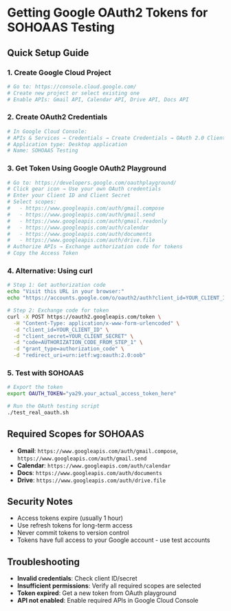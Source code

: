 # Getting Google OAuth2 Tokens for SOHOAAS Testing

## Quick Setup Guide

### 1. **Create Google Cloud Project**
```bash
# Go to: https://console.cloud.google.com/
# Create new project or select existing one
# Enable APIs: Gmail API, Calendar API, Drive API, Docs API
```

### 2. **Create OAuth2 Credentials**
```bash
# In Google Cloud Console:
# APIs & Services → Credentials → Create Credentials → OAuth 2.0 Client IDs
# Application type: Desktop application
# Name: SOHOAAS Testing
```

### 3. **Get Token Using Google OAuth2 Playground**
```bash
# Go to: https://developers.google.com/oauthplayground/
# Click gear icon → Use your own OAuth credentials
# Enter your Client ID and Client Secret
# Select scopes:
#   - https://www.googleapis.com/auth/gmail.compose
#   - https://www.googleapis.com/auth/gmail.send
#   - https://www.googleapis.com/auth/gmail.readonly
#   - https://www.googleapis.com/auth/calendar
#   - https://www.googleapis.com/auth/documents
#   - https://www.googleapis.com/auth/drive.file
# Authorize APIs → Exchange authorization code for tokens
# Copy the Access Token
```

### 4. **Alternative: Using curl**
```bash
# Step 1: Get authorization code
echo "Visit this URL in your browser:"
echo "https://accounts.google.com/o/oauth2/auth?client_id=YOUR_CLIENT_ID&redirect_uri=urn:ietf:wg:oauth:2.0:oob&scope=https://www.googleapis.com/auth/gmail.compose%20https://www.googleapis.com/auth/gmail.send%20https://www.googleapis.com/auth/calendar%20https://www.googleapis.com/auth/documents%20https://www.googleapis.com/auth/drive.file&response_type=code&access_type=offline"

# Step 2: Exchange code for token
curl -X POST https://oauth2.googleapis.com/token \
  -H "Content-Type: application/x-www-form-urlencoded" \
  -d "client_id=YOUR_CLIENT_ID" \
  -d "client_secret=YOUR_CLIENT_SECRET" \
  -d "code=AUTHORIZATION_CODE_FROM_STEP_1" \
  -d "grant_type=authorization_code" \
  -d "redirect_uri=urn:ietf:wg:oauth:2.0:oob"
```

### 5. **Test with SOHOAAS**
```bash
# Export the token
export OAUTH_TOKEN="ya29.your_actual_access_token_here"

# Run the OAuth testing script
./test_real_oauth.sh
```

## Required Scopes for SOHOAAS

- **Gmail**: `https://www.googleapis.com/auth/gmail.compose`, `https://www.googleapis.com/auth/gmail.send`
- **Calendar**: `https://www.googleapis.com/auth/calendar`
- **Docs**: `https://www.googleapis.com/auth/documents`
- **Drive**: `https://www.googleapis.com/auth/drive.file`

## Security Notes

- Access tokens expire (usually 1 hour)
- Use refresh tokens for long-term access
- Never commit tokens to version control
- Tokens have full access to your Google account - use test accounts

## Troubleshooting

- **Invalid credentials**: Check client ID/secret
- **Insufficient permissions**: Verify all required scopes are selected
- **Token expired**: Get a new token from OAuth playground
- **API not enabled**: Enable required APIs in Google Cloud Console
